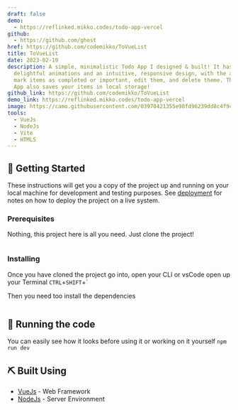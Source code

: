 ```yaml
---
draft: false
demo:
  - https://reflinked.mikko.codes/todo-app-vercel
github:
  - https://github.com/ghost
href: https://github.com/codemikko/ToVueList
title: ToVueList
date: 2023-02-19
description: A simple, minimalistic Todo App I designed & built! It has
  delightful animations and an intuitive, responsive design, with the ability to
  mark items as completed or important, edit them, and delete theme. This Todo
  App also saves your items in local storage!
github_link: https://github.com/codemikko/ToVueList
demo_link: https://reflinked.mikko.codes/todo-app-vercel
image: https://camo.githubusercontent.com/03970421355e98fd96239dd8c4f9cef4fd72cc82047d282f4f45db98ba7ce2db/68747470733a2f2f692e696d6775722e636f6d2f4e4a7a793936622e706e67
tools:
  - VueJs
  - NodeJs
  - Vite
  - HTML5
---
```

<!--StartFragment-->

## 🏁 Getting Started[](<>)

These instructions will get you a copy of the project up and running on your local machine for development and testing purposes. See [deployment](https://github.com/codemikko/ToVueList#deployment) for notes on how to deploy the project on a live system.

### [](https://github.com/codemikko/ToVueList#prerequisites)Prerequisites

Nothing, this project here is all you need. Just clone the project!

```

```

### [](https://github.com/codemikko/ToVueList#installing)Installing

Once you have cloned the project go into, open your CLI or vsCode open up your Terminal `CTRL`+`SHIFT`+`

Then you need too install the dependencies

```

```

## [](https://github.com/codemikko/ToVueList#-running-the-code-)🔧 Running the code[](<>)

You can easily see how it looks before using it or working on it yourself `npm run dev`

## [](https://github.com/codemikko/ToVueList#%EF%B8%8F-built-using-)⛏️ Built Using[](<>)

* [VueJs](https://vuejs.org/) - Web Framework
* [NodeJs](https://nodejs.org/en/) - Server Environment

<!--EndFragment-->